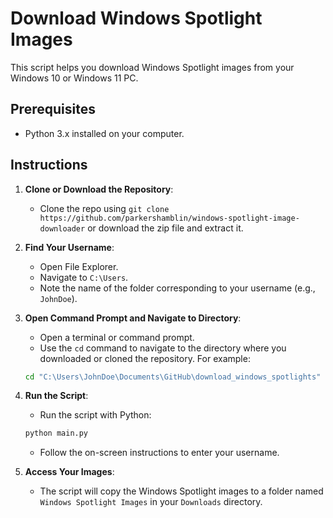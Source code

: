 # Download Windows Spotlight Images

This script helps you download Windows Spotlight images from your Windows 10 or Windows 11 PC.

## Prerequisites
- Python 3.x installed on your computer.

## Instructions

1. **Clone or Download the Repository**:
    - Clone the repo using `git clone https://github.com/parkershamblin/windows-spotlight-image-downloader` or download the zip file and extract it.

2. **Find Your Username**:
    - Open File Explorer.
    - Navigate to `C:\Users`.
    - Note the name of the folder corresponding to your username (e.g., `JohnDoe`).

3. **Open Command Prompt and Navigate to Directory**:
    - Open a terminal or command prompt.
    - Use the `cd` command to navigate to the directory where you downloaded or cloned the repository. For example:
    
    ```sh
    cd "C:\Users\JohnDoe\Documents\GitHub\download_windows_spotlights"
    ```

4. **Run the Script**:
    - Run the script with Python:

    ```sh
    python main.py
    ```

    - Follow the on-screen instructions to enter your username.

5. **Access Your Images**:
    - The script will copy the Windows Spotlight images to a folder named `Windows Spotlight Images` in your `Downloads` directory.
